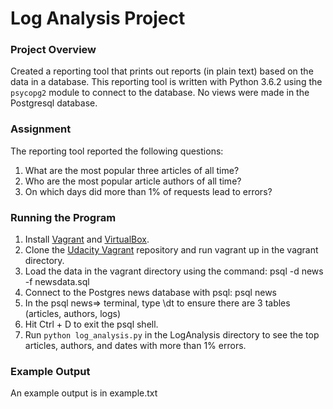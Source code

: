 # Log Analysis Project

### Project Overview
Created a reporting tool that prints out reports (in plain text) based on the data in a database. 
This reporting tool is written with Python 3.6.2 using the `psycopg2` module to connect to the database.
No views were made in the Postgresql database.

### Assignment
The reporting tool reported the following questions:
1. What are the most popular three articles of all time?
2. Who are the most popular article authors of all time?
3. On which days did more than 1% of requests lead to errors?

### Running the Program
1. Install <a href="https://www.vagrantup.com/">Vagrant</a> and <a href="https://www.virtualbox.org/wiki/VirtualBox">VirtualBox</a>.
2. Clone the <a href="https://github.com/udacity/fullstack-nanodegree-vm">Udacity Vagrant</a> repository and run vagrant up in the vagrant directory.
3. Load the data in the vagrant directory using the command: psql -d news -f newsdata.sql
4. Connect to the Postgres news database with psql: psql news
5. In the psql news=> terminal, type \dt to ensure there are 3 tables (articles, authors, logs)
6. Hit Ctrl + D to exit the psql shell. 
7. Run `python log_analysis.py` in the LogAnalysis directory to see the top articles, authors, and dates with more than 1% errors.

### Example Output
An example output is in example.txt
